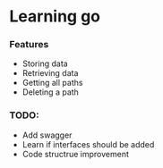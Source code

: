 # Learning go

### Features

* Storing data
* Retrieving data
* Getting all paths 
* Deleting a path

### TODO:

* Add swagger
* Learn if interfaces should be added
* Code structrue improvement

